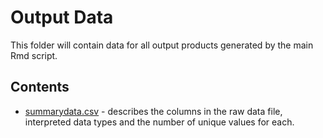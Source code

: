 # Output Data

This folder will contain data for all output products generated by the main Rmd script.

## Contents

* [summarydata.csv](summarydata.csv) - describes the columns in the raw data file, interpreted data types and the number of unique values for each.
